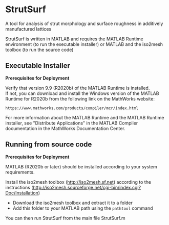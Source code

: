 # StrutSurf
A tool for analysis of strut morphology and surface roughness in additively manufactured lattices

StrutSurf is written in MATLAB and requires the MATLAB Runtime environment (to run the executable installer) or MATLAB and the iso2mesh toolbox (to run the source code) 


## Executable Installer

**Prerequisites for Deployment**

Verify that version 9.9 (R2020b) of the MATLAB Runtime is installed.   
If not, you can download and install the Windows version of the MATLAB Runtime for R2020b from the following link on the MathWorks website:

    https://www.mathworks.com/products/compiler/mcr/index.html
   
For more information about the MATLAB Runtime and the MATLAB Runtime installer, see 
"Distribute Applications" in the MATLAB Compiler documentation in the MathWorks Documentation Center.


## Running from source code

**Prerequisites for Deployment** 

MATLAB (R2020b or later) should be installed according to your system requirements.

Install the iso2mesh toolbox (http://iso2mesh.sf.net) according to the instructions (http://iso2mesh.sourceforge.net/cgi-bin/index.cgi?Doc/Installation)
* Download the iso2mesh toolbox and extract it to a folder
* Add this folder to your MATLAB path using the `pathtool` command

You can then run StrutSurf from the main file StrutSurf.m
